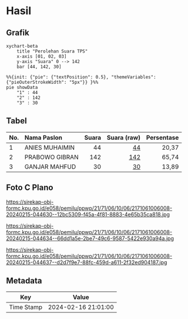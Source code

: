 # Hasil

## Grafik

```mermaid
xychart-beta
    title "Perolehan Suara TPS"
    x-axis [01, 02, 03]
    y-axis "Suara" 0 --> 142
    bar [44, 142, 30]
```

```mermaid
%%{init: {"pie": {"textPosition": 0.5}, "themeVariables": {"pieOuterStrokeWidth": "5px"}} }%%
pie showData
    "1" : 44
    "2" : 142
    "3" : 30
```

## Tabel

| No. | Nama Paslon    | Suara | Suara (raw) | Persentase |
|:--- |:-------------- | -----:| -----------:| ----------:|
| 1   | ANIES MUHAIMIN | 44    | [44][p-1]   | 20,37      |
| 2   | PRABOWO GIBRAN | 142   | [142][p-2]  | 65,74      |
| 3   | GANJAR MAHFUD  | 30    | [30][p-3]   | 13,89      |


[p-1]: https://github.com/gigit-pemilu/pemilu-2024-21-kepulauan-riau/blob/main/pilpres/hitung-suara/sub/21-kepulauan-riau/sub/71-kota-batam/sub/06-lubuk-baja/sub/1006-baloi-indah/sub/008-tps/sub/paslon-1.txt
[p-2]: https://github.com/gigit-pemilu/pemilu-2024-21-kepulauan-riau/blob/main/pilpres/hitung-suara/sub/21-kepulauan-riau/sub/71-kota-batam/sub/06-lubuk-baja/sub/1006-baloi-indah/sub/008-tps/sub/paslon-2.txt
[p-3]: https://github.com/gigit-pemilu/pemilu-2024-21-kepulauan-riau/blob/main/pilpres/hitung-suara/sub/21-kepulauan-riau/sub/71-kota-batam/sub/06-lubuk-baja/sub/1006-baloi-indah/sub/008-tps/sub/paslon-3.txt

## Foto C Plano

https://sirekap-obj-formc.kpu.go.id/e058/pemilu/ppwp/21/71/06/10/06/2171061006008-20240215-044630--12bc5309-f45a-4f81-8883-4e65b35ca818.jpg

https://sirekap-obj-formc.kpu.go.id/e058/pemilu/ppwp/21/71/06/10/06/2171061006008-20240215-044634--66dd1a5e-2be7-49c6-9587-5422e930a94a.jpg

https://sirekap-obj-formc.kpu.go.id/e058/pemilu/ppwp/21/71/06/10/06/2171061006008-20240215-044637--d2d7f9e7-88fc-459d-a611-2f32ed904187.jpg


## Metadata

| Key        | Value               |
| ---------- | ------------------- |
| Time Stamp | 2024-02-16 21:01:00 |



